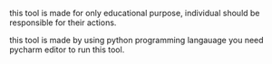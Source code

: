 this tool is made for only educational purpose, individual should be responsible for their actions.

this tool is made by using python programming langauage 
you need  pycharm editor to run this tool.
